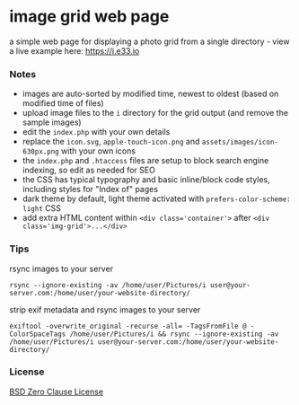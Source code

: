 # image grid web page

a simple web page for displaying a photo grid from a single directory - view a live example here: https://i.e33.io

### Notes

- images are auto-sorted by modified time, newest to oldest (based on modified time of files)
- upload image files to the `i` directory for the grid output (and remove the sample images)
- edit the `index.php` with your own details
- replace the `icon.svg`, `apple-touch-icon.png` and `assets/images/icon-630px.png` with your own icons
- the `index.php` and `.htaccess` files are setup to block search engine indexing, so edit as needed for SEO
- the CSS has typical typography and basic inline/block code styles, including styles for "Index of" pages
- dark theme by default, light theme activated with `prefers-color-scheme: light` CSS
- add extra HTML content within `<div class='container'>` after `<div class='img-grid'>...</div>`

### Tips

rsync images to your server
```
rsync --ignore-existing -av /home/user/Pictures/i user@your-server.com:/home/user/your-website-directory/
```

strip exif metadata and rsync images to your server
```
exiftool -overwrite_original -recurse -all= -TagsFromFile @ -ColorSpaceTags /home/user/Pictures/i && rsync --ignore-existing -av /home/user/Pictures/i user@your-server.com:/home/user/your-website-directory/
```

### License
[BSD Zero Clause License](https://git.sr.ht/~e33io/webdev/tree/main/item/image-grid-web-page/LICENSE)
